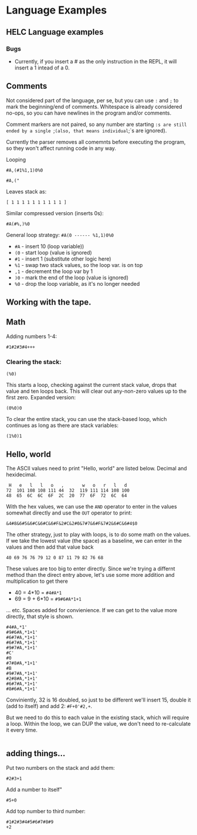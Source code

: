 # Language Examples

## HELC Language examples

### Bugs

* Currently, if you insert a # as the only instruction in the REPL, it will insert a 1 intead of a 0.

## Comments

Not considered part of the language, per se, but you can use `:` and `;` to mark the beginning/end of comments. Whitespace is already considered no-ops, so you can have newlines in the program and/or comments.

Comment markers are not paired, so any number are starting `:s are still ended by a single `;` (also, that means individual `;`s are ignored).

Currently the parser removes all comemnts before executing the program, so they won't affect running code in any way.

Looping
```
#A,(#1%1,1)0%0
```
```
#A,("
```

Leaves stack as:
```
[ 1 1 1 1 1 1 1 1 1 1 ]
```

Similar compressed version (inserts 0s):

```
#A(#%,)%0
```

General loop strategy: `#A(0 ------ %1,1)0%0`

* `#A` - insert 10 (loop variable))
* `(0` - start loop (value is ignored)
* `#1` - insert 1 (substitute other logic here)
* `%1` - swap two stack values, so the loop var. is on top
* `,1` - decrement the loop var by 1
* `)0` - mark the end of the loop (value is ignored)
* `%0` - drop the loop variable, as it's no longer needed

## Working with the tape.

## Math

Adding numbers 1-4:

```
#1#2#3#4+++
```


### Clearing the stack:

```
(%0)
```

This starts a loop, checking against the current stack value, drops that value and ten loops back. This will clear out any-non-zero values up to the first zero. Expanded version:

```
(0%0)0 
```

To clear the entire stack, you can use the stack-based loop, which continues as long as there are stack variables:

```
(1%0)1
```

## Hello, world

The ASCII values need to print "Hello, world" are listed below. Decimal and hexidecimal.
```
 H   e   l   l   o   ,       w   o   r   l   d 
72  101 108 108 111 44  32  119 111 114 108 100
48  65  6C  6C  6F  2C  20  77  6F  72  6C  64
```

With the hex values, we can use the `AND` operator to enter in the values somewhat directly and use the `OUT` operator to print:

```
&4#8&6#5&6#C&6#C&6#F&2#C&2#0&7#7&6#F&7#2&6#C&6#4$0
```

The other strategy, just to play with loops, is to do some math on the values. If we take the lowest value (the space) as a baseline, we can enter in the values and then add that value back

```
40 69 76 76 79 12 0 87 11 79 82 76 68
```

These values are too big to enter directly. Since we're trying a differnt method than the direct entry above, let's use some more addition and multiplication to get there

* 40 = 4*10 = `#4#A*1`
* 69 = 9 + 6*10 = `#9#6#A*1+1`

... etc. Spaces added for convienience. If we can get to the value more directly, that style is shown.

```
#4#A,*1'
#9#6#A,*1+1'
#6#7#A,*1+1'
#6#7#A,*1+1'
#9#7#A,*1+1'
#C'
#0
#7#8#A,*1+1'
#B
#9#7#A,*1+1'
#2#8#A,*1+1'
#6#7#A,*1+1'
#8#6#A,*1+1'
```

Conviniently, 32 is 16 doubled, so just to be different we'll insert 15, double it (add to itself) and add 2: `#F+0'#2,+`.

But we need to do this to each value in the existing stack, which will require a loop. Within the loop, we can DUP the value, we don't need to re-calculate it every time.

```

```

## adding things...

Put two numbers on the stack and add them:
```
#2#3+1
```

Add a number to itself"

```
#5+0
```

Add top number to third number:


```
#1#2#3#4#5#6#7#8#9
+2
```

